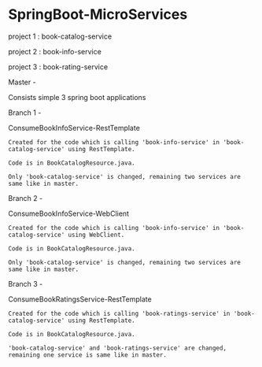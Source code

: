 # SpringBoot-MicroServices

project 1 : 
book-catalog-service

project 2 : 
book-info-service

project 3 : 
book-rating-service



Master -
  
  Consists simple 3 spring boot applications
  
Branch 1 - 

ConsumeBookInfoService-RestTemplate

    Created for the code which is calling 'book-info-service' in 'book-catalog-service' using RestTemplate.
    
    Code is in BookCatalogResource.java.
    
    Only 'book-catalog-service' is changed, remaining two services are same like in master.
    
Branch 2 - 

ConsumeBookInfoService-WebClient

    Created for the code which is calling 'book-info-service' in 'book-catalog-service' using WebClient.
    
    Code is in BookCatalogResource.java.
    
    Only 'book-catalog-service' is changed, remaining two services are same like in master.
    

Branch 3 - 

ConsumeBookRatingsService-RestTemplate

    Created for the code which is calling 'book-ratings-service' in 'book-catalog-service' using RestTemplate.
    
    Code is in BookCatalogResource.java.
    
    'book-catalog-service' and 'book-ratings-service' are changed, remaining one service is same like in master.
    
    


